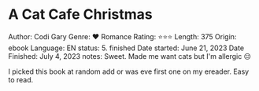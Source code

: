 # A Cat Cafe Christmas

Author: Codi Gary
Genre: ♥ Romance
Rating: ⭐️⭐️⭐️
Length: 375
Origin: ebook
Language: EN
status: 5. finished
Date started: June 21, 2023
Date Finished: July 4, 2023
notes: Sweet. Made me want cats but I'm allergic 😔

I picked this book at random add or was eve first one on my ereader. Easy to read.